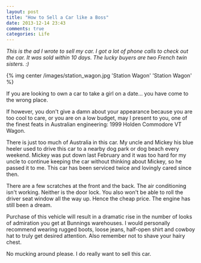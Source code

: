 ```yaml
---
layout: post
title: "How to Sell a Car like a Boss"
date: 2013-12-14 23:43
comments: true
categories: Life
---
```


_This is the ad I wrote to sell my car. I got a lot of phone calls to check out the car. It was sold within 10 days. The lucky buyers are two French twin sisters. :)_

{% img center /images/station_wagon.jpg 'Station Wagon' 'Station Wagon' %}

If you are looking to own a car to take a girl on a date... you have come to the wrong place.

If however, you don't give a damn about your appearance because you are too cool to care, or you are on a low budget, may I present to you, one of the finest feats in Australian engineering: 1999 Holden Commodore VT Wagon. 

There is just too much of Australia in this car. My uncle and Mickey his blue heeler used to drive this car to a nearby dog park or dog beach every weekend. Mickey was put down last February and it was too hard for my uncle to continue keeping the car without thinking about Mickey, so he passed it to me. This car has been serviced twice and lovingly cared since then.

There are a few scratches at the front and the back. The air conditioning isn't working. Neither is the door lock. You also won't be able to roll the driver seat window all the way up. Hence the cheap price. The engine has still been a dream.

Purchase of this vehicle will result in a dramatic rise in the number of looks of admiration you get at Bunnings warehouses. I would personally recommend wearing rugged boots, loose jeans, half-open shirt and cowboy hat to truly get desired attention. Also remember not to shave your hairy chest. 

No mucking around please. I do really want to sell this car.
